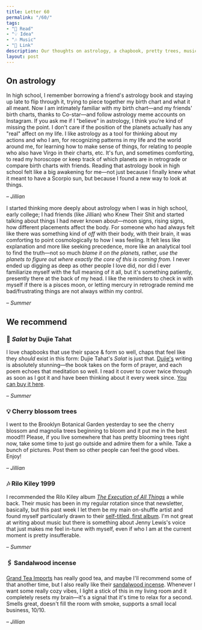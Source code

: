 ```yaml
---
title: Letter 60
permalink: "/60/"
tags:
- "📖 Read"
- "💡 Idea"
- "🎶 Music"
- "🔗 Link"
description: Our thoughts on astrology, a chapbook, pretty trees, music for feeling in-tune with yourself, and cozy vibes.
layout: post
---
```


## On astrology

In high school, I remember borrowing a friend's astrology book and staying up late to flip through it, trying to piece together my birth chart and what it all meant. Now I am intimately familiar with my birth chart—and my friends' birth charts, thanks to Co-star—and follow astrology meme accounts on Instagram. If you ask me if I "believe" in astrology, I think you're kind of missing the point. I don't care if the position of the planets actually has any "real" affect on my life. I like astrology as a tool for thinking about my actions and who I am, for recognizing patterns in my life and the world around me, for learning how to make sense of things, for relating to people who also have Virgo in their charts, etc. It's fun, and sometimes comforting, to read my horoscope or keep track of which planets are in retrograde or compare birth charts with friends. Reading that astrology book in high school felt like a big awakening for me—not just because I finally knew what it meant to have a Scorpio sun, but because I found a new way to look at things.

– *Jillian*

I started thinking more deeply about astrology when I was in high school, early college; I had friends (like Jillian) who Knew Their Shit and started talking about things I had never known about—moon signs, rising signs, how different placements affect the body. For someone who had always felt like there was something kind of *off* with their body, with their brain, it was comforting to point cosmologically to how I was feeling. It felt less like explanation and more like seeking precedence, more like an analytical tool to find the truth—not so much *blame it on the planets,* rather, *use the planets to figure out where exactly the core of this is coming from.* I never ended up digging as deep as other people I love did, nor did I ever familiarize myself with the full meaning of it all, but it's something patiently, presently there at the back of my head. I like the reminders to check in with myself if there is a pisces moon, or letting mercury in retrograde remind me bad/frustrating things are not always within my control.

– *Summer*

## We recommend

### 📖 *Salat* by Dujie Tahat

I love chapbooks that use their space & form so well, chaps that feel like they *should* exist in this form: Dujie Tahat's *Salat* is just that. [Dujie's](https://dujietahat.com/bio/) writing is absolutely stunning—the book takes on the form of prayer, and each poem echoes that meditation so well. I read it cover to cover twice through as soon as I got it and have been thinking about it every week since. [You can buy it here](https://www.tupelopress.org/product/salat/).

– *Summer*

### 💡 Cherry blossom trees

I went to the Brooklyn Botanical Garden yesterday to see the cherry blossom and magnolia trees beginning to bloom and it put me in the best mood!!! Please, if you live somewhere that has pretty blooming trees right now, take some time to just go outside and admire them for a while. Take a bunch of pictures. Post them so other people can feel the good vibes. Enjoy!

– *Jillian*

### 🎶 Rilo Kiley 1999

I recommended the Rilo Kiley album *[The Execution of All Things](https://letterstosummer.com/23)* a while back. Their music has been in my regular rotation since that newsletter, basically, but this past week I let them be my main on-shuffle artist and found myself particularly drawn to their [self-titled, first album](https://open.spotify.com/album/7bYq6huhr7JsnkoPExW1Xz?si=rst-Mc0rT-m0pxxOtxsAlw). I'm not great at writing about music but there is something about Jenny Lewis's voice that just makes me feel in-tune with myself, even if who I am at the current moment is pretty insufferable.

– *Summer*

### 🖇️ Sandalwood incense

[Grand Tea Imports](https://grandteaimports.com) has really good tea, and maybe I'll recommend some of that another time, but I also really like their [sandalwood incense](https://grandteaimports.com/products/extra-thin-no-smoke-sandalwood-incense). Whenever I want some really cozy vibes, I light a stick of this in my living room and it completely resets my brain—it's a signal that it's time to relax for a second. Smells great, doesn't fill the room with smoke, supports a small local business, 10/10.

– *Jillian*
